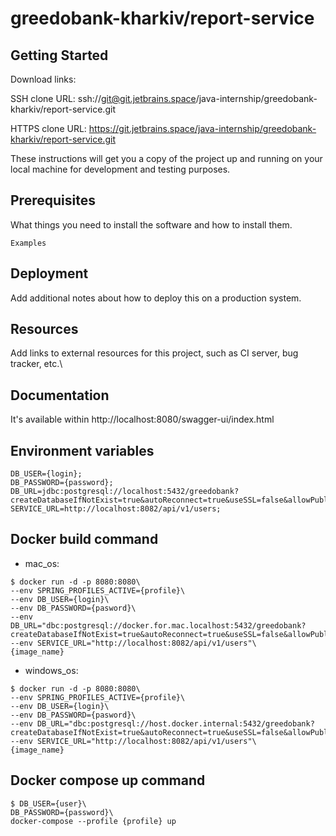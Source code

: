 # greedobank-kharkiv/report-service

## Getting Started

Download links:

SSH clone URL: ssh://git@git.jetbrains.space/java-internship/greedobank-kharkiv/report-service.git

HTTPS clone URL: https://git.jetbrains.space/java-internship/greedobank-kharkiv/report-service.git

These instructions will get you a copy of the project up and running on your local machine for development and testing
purposes.

## Prerequisites

What things you need to install the software and how to install them.

```
Examples
```

## Deployment

Add additional notes about how to deploy this on a production system.

## Resources

Add links to external resources for this project, such as CI server, bug tracker, etc.\

## Documentation

It's available within http://localhost:8080/swagger-ui/index.html

## Environment variables

```
DB_USER={login}; 
DB_PASSWORD={password}; 
DB_URL=jdbc:postgresql://localhost:5432/greedobank?createDatabaseIfNotExist=true&autoReconnect=true&useSSL=false&allowPublicKeyRetrieval=true;
SERVICE_URL=http://localhost:8082/api/v1/users;
```

## Docker build command

* mac_os:

```
$ docker run -d -p 8080:8080\ 
--env SPRING_PROFILES_ACTIVE={profile}\
--env DB_USER={login}\
--env DB_PASSWORD={pasword}\
--env DB_URL="dbc:postgresql://docker.for.mac.localhost:5432/greedobank?createDatabaseIfNotExist=true&autoReconnect=true&useSSL=false&allowPublicKeyRetrieval=true"\
--env SERVICE_URL="http://localhost:8082/api/v1/users"\
{image_name}
```

* windows_os:

```
$ docker run -d -p 8080:8080\ 
--env SPRING_PROFILES_ACTIVE={profile}\
--env DB_USER={login}\
--env DB_PASSWORD={pasword}\
--env DB_URL="dbc:postgresql://host.docker.internal:5432/greedobank?createDatabaseIfNotExist=true&autoReconnect=true&useSSL=false&allowPublicKeyRetrieval=true"\
--env SERVICE_URL="http://localhost:8082/api/v1/users"\
{image_name}
```

## Docker compose up command
```
$ DB_USER={user}\
DB_PASSWORD={password}\
docker-compose --profile {profile} up
```

